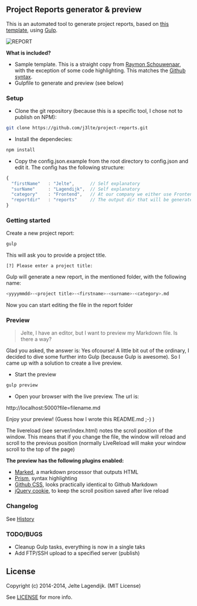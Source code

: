 ## Project Reports generator & preview

This is an automated tool to generate project reports, based on [this template](https://github.com/raymonschouwenaar/tech-report-temp), using [Gulp](http://gulpjs.com/).

![REPORT](http://i.imgur.com/gOYNkQe.jpg)

**What is included?**

* Sample template. This is a straight copy from [Raymon Schouwenaar](https://github.com/raymonschouwenaar/), with the exception of some code highlighting. This matches the [Github syntax](https://help.github.com/articles/github-flavored-markdown/).
* Gulpfile to generate and preview (see below)

### Setup

* Clone the git repository (because this is a specific tool, I chose not to publish on NPM):

```bash
git clone https://github.com/j3lte/project-reports.git
```

* Install the dependecies:

```bash
npm install
```

* Copy the config.json.example from the root directory to config.json and edit it. The config has the following structure:

```javascript
{
  "firstName"   : "Jelte",      // Self explanatory
  "surName"     : "Lagendijk",  // Self explanatory
  "category"    : "Frontend",   // At our company we either use Frontend or System
  "reportdir"   : "reports"     // The output dir that will be generated in your folder
}
```

### Getting started

Create a new project report:

```bash
gulp
```

This will ask you to provide a project title.

```
[?] Please enter a project title:
```

Gulp will generate a new report, in the mentioned folder, with the following name:

```bash
<yyyymmdd>-<project title>-<firstname>-<surname>-<category>.md
```

Now you can start editing the file in the report folder

### Preview

>Jelte, I have an editor, but I want to preview my Markdown file. Is there a way?

Glad you asked, the answer is: Yes ofcourse! A little bit out of the ordinary, I decided to dive some further into Gulp (because Gulp is awesome). So I came up with a solution to create a live preview.

* Start the preview

```bash
gulp preview
```

* Open your browser with the live preview. The url is:

http://localhost:5000?file=filename.md

Enjoy your preview! (Guess how I wrote this README.md ;-) )

The livereload (see server/index.html) notes the scroll position of the window. This means that if you change the file, the window will reload and scroll to the previous position (normally LiveReload will make your window scroll to the top of the page)

**The preview has the following plugins enabled:**

* [Marked](https://github.com/chjj/marked), a markdown processor that outputs HTML
* [Prism](http://prismjs.com/), syntax highlighting
* [Github CSS](https://github.com/sindresorhus/github-markdown-css/), looks practically identical to Github Markdown
* [jQuery cookie](https://github.com/carhartl/jquery-cookie), to keep the scroll position saved after live reload

### Changelog

See [History](https://github.com/j3lte/project-reports/blob/master/History.md)

### TODO/BUGS

* Cleanup Gulp tasks, everything is now in a single taks
* Add FTP/SSH upload to a specified server (publish)

## License

Copyright (c) 2014-2014, Jelte Lagendijk. (MIT License)

See [LICENSE](https://raw.githubusercontent.com/j3lte/project-reports/master/LICENSE) for more info.